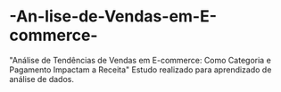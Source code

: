 # -An-lise-de-Vendas-em-E-commerce-
"Análise de Tendências de Vendas em E-commerce: Como Categoria e Pagamento Impactam a Receita" Estudo realizado para aprendizado de análise de dados.
